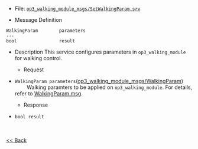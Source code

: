 - File: [`op3_walking_module_msgs/SetWalkingParam.srv`](https://github.com/ROBOTIS-GIT/ROBOTIS-OP3-msgs/blob/master/op3_walking_module_msgs/srv/SetWalkingParam.srv)

- Message Definition
 ```
 WalkingParam        parameters
 ---
 bool                result
 ```

- Description
This service configures parameters in `op3_walking_module` for walking control.  

  - Request  
* `WalkingParam parameters`([op3_walking_module_msgs/WalkingParam](op3_WalkingParam.msg))   
&emsp;&emsp; Walking paramters to be applied on `op3_walking_module`. For details, refer to [WalkingParam.msg](op3_WalkingParam.msg).

  - Response
* `bool result`   
&emsp;&emsp;

<br>[&lt;&lt; Back](op3_walking_module_msgs.md)

